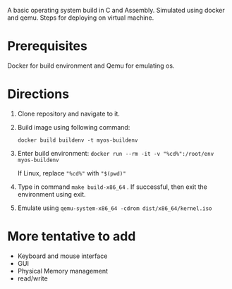 A basic operating system build in C and Assembly. Simulated using docker and qemu. Steps for deploying on virtual machine.
# Prerequisites
Docker for build environment and Qemu for emulating os.
# Directions
1. Clone repository and navigate to it.
2. Build image using following command: 

    ```docker build buildenv -t myos-buildenv```
3. Enter build environment:
    ```docker run --rm -it -v "%cd%":/root/env myos-buildenv```
    
    If Linux, replace ```"%cd%"``` with ```"$(pwd)"```
4. Type in command ```make build-x86_64``` . If successful, then exit the environment using exit.
5. Emulate using ```qemu-system-x86_64 -cdrom dist/x86_64/kernel.iso```

# More tentative to add

- Keyboard and mouse interface
- GUI
- Physical Memory management
- read/write
